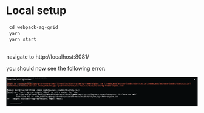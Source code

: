 # Local setup 

```
 cd webpack-ag-grid 
 yarn 
 yarn start 
 
```


navigate to http://localhost:8081/


you should now see the following error: 

![Sass Error](src/assets/error.png)
